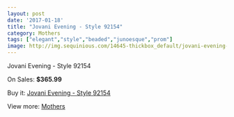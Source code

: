 ```yaml
---
layout: post
date: '2017-01-18'
title: "Jovani Evening - Style 92154"
category: Mothers
tags: ["elegant","style","beaded","junoesque","prom"]
image: http://img.sequinious.com/14645-thickbox_default/jovani-evening-style-92154.jpg
---
```

Jovani Evening - Style 92154

On Sales: **$365.99**
<a href="https://www.sequinious.com/mothers/6916-jovani-evening-style-92154.html"><amp-img layout="responsive" width="600" height="600" src="//img.sequinious.com/14645-thickbox_default/jovani-evening-style-92154.jpg" alt="Jovani Evening - Style 92154 0" /></a>
<a href="https://www.sequinious.com/mothers/6916-jovani-evening-style-92154.html"><amp-img layout="responsive" width="600" height="600" src="//img.sequinious.com/14646-thickbox_default/jovani-evening-style-92154.jpg" alt="Jovani Evening - Style 92154 1" /></a>

Buy it: [Jovani Evening - Style 92154](https://www.sequinious.com/mothers/6916-jovani-evening-style-92154.html "Jovani Evening - Style 92154")

View more: [Mothers](https://www.sequinious.com/6-mothers "Mothers")